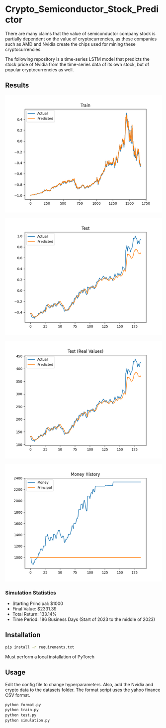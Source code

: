 # Crypto_Semiconductor_Stock_Predictor

There are many claims that the value of semiconductor company stock is partially dependent on the value of cryptocurrencies, as these companies such as AMD and Nvidia create the chips used for mining these cryptocurrencies.  

The following repository is a time-series LSTM model that predicts the stock price of Nvidia from the time-series data of its own stock, but of popular cryptocurrencies as well.

## Results

![Train-results](https://github.com/azkung/Crypto_Semiconductor_Stock_Predictor/blob/main/results/train_scaled.png)

![Test-results](https://github.com/azkung/Crypto_Semiconductor_Stock_Predictor/blob/main/results/test_scaled.png)

![Predictions](https://github.com/azkung/Crypto_Semiconductor_Stock_Predictor/blob/main/results/test_unscaled.png)

![Simulation](https://github.com/azkung/Crypto_Semiconductor_Stock_Predictor/blob/main/results/simulation.png)

### Simulation Statistics

- Starting Principal: $1000
- Final Value: $2331.39
- Total Return: 133.14%
- Time Period: 186 Business Days (Start of 2023 to the middle of 2023)

## Installation

```bash
pip install -r requirements.txt
```

Must perform a local installation of PyTorch

## Usage

Edit the config file to change hyperparameters. Also, add the Nvidia and crypto data to the datasets folder. The format script uses the yahoo finance CSV format.

```bash
python format.py
python train.py
python test.py
python simulation.py
```
